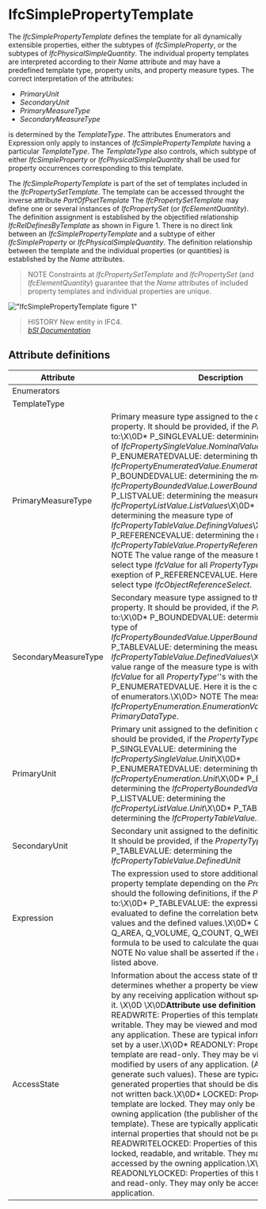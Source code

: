 IfcSimplePropertyTemplate
=========================
The _IfcSimplePropertyTemplate_ defines the template for all dynamically
extensible properties, either the subtypes of _IfcSimpleProperty_, or the
subtypes of _IfcPhysicalSimpleQuantity_. The individual property templates are
interpreted according to their _Name_ attribute and may have a predefined
template type, property units, and property measure types. The correct
interpretation of the attributes:  
  
* _PrimaryUnit_  
* _SecondaryUnit_  
* _PrimaryMeasureType_  
* _SecondaryMeasureType_  
  
is determined by the _TemplateType_. The attributes Enumerators and Expression
only apply to instances of _IfcSimplePropertyTemplate_ having a particular
_TemplateType_. The _TemplateType_ also controls, which subtype of either
_IfcSimpleProperty_ or _IfcPhysicalSimpleQuantity_ shall be used for property
occurrences corresponding to this template.  
  
The _IfcSimplePropertyTemplate_ is part of the set of templates included in
the _IfcPropertySetTemplate_. The template can be accessed throught the
inverse attribute _PartOfPsetTemplate_ The _IfcPropertySetTemplate_ may define
one or several instances of _IfcPropertySet_ (or _IfcElementQuantity_). The
definition assignment is established by the objectified relationship
_IfcRelDefinesByTemplate_ as shown in Figure 1. There is no direct link
between an _IfcSimplePropertyTemplate_ and a subtype of either
_IfcSimpleProperty_ or _IfcPhysicalSimpleQuantity_. The definition
relationship between the template and the individual properties (or
quantities) is established by the _Name_ attributes.  
  
> NOTE  Constraints at _IfcPropertySetTemplate_ and _IfcPropertySet_ (and
> _IfcElementQuantity_) guarantee that the _Name_ attributes of included
> property templates and individual properties are unique.  
  
!["IfcSimplePropertyTemplate figure
1"](../figures/ifcsimplepropertytemplate_fig-1.png "Figure 1 -- Property
template relationships")  
  
> HISTORY  New entity in IFC4.  
[ _bSI
Documentation_](https://standards.buildingsmart.org/IFC/DEV/IFC4_2/FINAL/HTML/schema/ifckernel/lexical/ifcsimplepropertytemplate.htm)


Attribute definitions
---------------------
| Attribute            | Description                                                                                                                                                                                                                                                                                                                                                                                                                                                                                                                                                                                                                                                                                                                                                                                                                                                                                                                                                                                                                                                                                                                                                                                                                                        |
|----------------------|----------------------------------------------------------------------------------------------------------------------------------------------------------------------------------------------------------------------------------------------------------------------------------------------------------------------------------------------------------------------------------------------------------------------------------------------------------------------------------------------------------------------------------------------------------------------------------------------------------------------------------------------------------------------------------------------------------------------------------------------------------------------------------------------------------------------------------------------------------------------------------------------------------------------------------------------------------------------------------------------------------------------------------------------------------------------------------------------------------------------------------------------------------------------------------------------------------------------------------------------------|
| Enumerators          |                                                                                                                                                                                                                                                                                                                                                                                                                                                                                                                                                                                                                                                                                                                                                                                                                                                                                                                                                                                                                                                                                                                                                                                                                                                    |
| TemplateType         |                                                                                                                                                                                                                                                                                                                                                                                                                                                                                                                                                                                                                                                                                                                                                                                                                                                                                                                                                                                                                                                                                                                                                                                                                                                    |
| PrimaryMeasureType   | Primary measure type assigned to the definition of the property. It should be provided, if the _PropertyType_ is set to:\X\0D* P_SINGLEVALUE: determining the measure type of _IfcPropertySingleValue.NominalValue_\X\0D* P_ENUMERATEDVALUE: determining the measure type of _IfcPropertyEnumeratedValue.EnumerationValues_\X\0D* P_BOUNDEDVALUE: determining the measure type of _IfcPropertyBoundedValue.LowerBoundValue_\X\0D* P_LISTVALUE: determining the measure type of _IfcPropertyListValue.ListValues_\X\0D* P_TABLEVALUE: determining the measure type of _IfcPropertyTableValue.DefiningValues_\X\0D* P_REFERENCEVALUE: determining the measure type of _IfcPropertyTableValue.PropertyReference_\X\0D\X\0D> NOTE  The value range of the measure type is within the select type _IfcValue_ for all _PropertyType_''s with the exeption of P_REFERENCEVALUE. Here it is within the select type _IfcObjectReferenceSelect_.                                                                                                                                                                                                                                                                                                             |
| SecondaryMeasureType | Secondary measure type assigned to the definition of the property. It should be provided, if the _PropertyType_ is set to:\X\0D* P_BOUNDEDVALUE: determining the measure type of _IfcPropertyBoundedValue.UpperBoundValue_\X\0D* P_TABLEVALUE: determining the measure type of _IfcPropertyTableValue.DefinedValues_\X\0D\X\0D\X\0DThe value range of the measure type is within the select type _IfcValue_ for all _PropertyType_''s with the exeption of P_ENUMERATEDVALUE. Here it is the comma delimited list of enumerators.\X\0D> NOTE  The measure type of _IfcPropertyEnumeration.EnumerationValues_ is provided as _PrimaryDataType_.                                                                                                                                                                                                                                                                                                                                                                                                                                                                                                                                                                                                     |
| PrimaryUnit          | Primary unit assigned to the definition of the property. It should be provided, if the _PropertyType_ is set to:\X\0D* P_SINGLEVALUE: determining the _IfcPropertySingleValue.Unit_\X\0D* P_ENUMERATEDVALUE: determining the _IfcPropertyEnumeration.Unit_\X\0D* P_BOUNDEDVALUE: determining the _IfcPropertyBoundedValue.Unit_\X\0D* P_LISTVALUE: determining the _IfcPropertyListValue.Unit_\X\0D* P_TABLEVALUE: determining the _IfcPropertyTableValue.DefiningUnit_                                                                                                                                                                                                                                                                                                                                                                                                                                                                                                                                                                                                                                                                                                                                                                            |
| SecondaryUnit        | Secondary unit assigned to the definition of the property. It should be provided, if the _PropertyType_ is set to:\X\0D* P_TABLEVALUE: determining the _IfcPropertyTableValue.DefinedUnit_                                                                                                                                                                                                                                                                                                                                                                                                                                                                                                                                                                                                                                                                                                                                                                                                                                                                                                                                                                                                                                                         |
| Expression           | The expression used to store additional information for the property template depending on the _PropertyType_. It should the following definitions, if the _PropertyType_ is set to:\X\0D* P_TABLEVALUE: the expression that could be evaluated to define the correlation between the defining values and the defined values.\X\0D* Q_LENGTH, Q_AREA, Q_VOLUME, Q_COUNT, Q_WEIGTH, Q_TIME: the formula to be used to calculate the quantity\X\0D\X\0D> NOTE  No value shall be asserted if the _PropertyType_ is not listed above.                                                                                                                                                                                                                                                                                                                                                                                                                                                                                                                                                                                                                                                                                                                 |
| AccessState          | Information about the access state of the property. It determines whether a property be viewed and/or modified by any receiving application without specific knowledge of it. \X\0D \X\0D**Attribute use definition for _IfcStateEnum_*** READWRITE: Properties of this template are readable and writable. They may be viewed and modified by users of any application. These are typical informational properties set by a user.\X\0D* READONLY: Properties of this template are read-only. They may be viewed but not modified by users of any application. (Applications may generate such values). These are typical automatically generated properties that should be displayed only, but not written back.\X\0D* LOCKED: Properties of this template are locked. They may only be accessed by the owning application (the publisher of the property set template). These are typically application depended, internal properties that should not be published.\X\0D* READWRITELOCKED: Properties of this template are locked, readable, and writable. They may only be accessed by the owning application.\X\0D* READONLYLOCKED: Properties of this template are locked and read-only. They may only be accessed by the owning application. |

